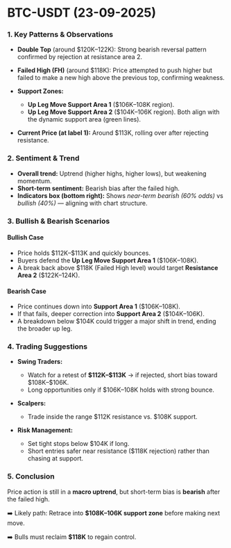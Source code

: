 # BTC-USDT (23-09-2025)

### **1. Key Patterns & Observations**

* **Double Top** (around \$120K–122K):
  Strong bearish reversal pattern confirmed by rejection at resistance area 2.

* **Failed High (FH)** (around \$118K):
  Price attempted to push higher but failed to make a new high above the previous top, confirming weakness.

* **Support Zones:**

  * **Up Leg Move Support Area 1** (\$106K–108K region).
  * **Up Leg Move Support Area 2** (\$104K–106K region).
    Both align with the dynamic support area (green lines).

* **Current Price (at label 1):**
  Around \$113K, rolling over after rejecting resistance.

### **2. Sentiment & Trend**

* **Overall trend:** Uptrend (higher highs, higher lows), but weakening momentum.
* **Short-term sentiment:** Bearish bias after the failed high.
* **Indicators box (bottom right):** Shows *near-term bearish (60% odds)* vs *bullish (40%)* — aligning with chart structure.

### **3. Bullish & Bearish Scenarios**

#### **Bullish Case**

* Price holds \$112K–\$113K and quickly bounces.
* Buyers defend the **Up Leg Move Support Area 1** (\$106K–108K).
* A break back above \$118K (Failed High level) would target **Resistance Area 2** (\$122K–124K).

#### **Bearish Case**

* Price continues down into **Support Area 1** (\$106K–108K).
* If that fails, deeper correction into **Support Area 2** (\$104K–106K).
* A breakdown below \$104K could trigger a major shift in trend, ending the broader up leg.

### **4. Trading Suggestions**

* **Swing Traders:**

  * Watch for a retest of **\$112K–\$113K** → if rejected, short bias toward \$108K–\$106K.
  * Long opportunities only if \$106K–108K holds with strong bounce.
* **Scalpers:**

  * Trade inside the range \$112K resistance vs. \$108K support.
* **Risk Management:**

  * Set tight stops below \$104K if long.
  * Short entries safer near resistance (\$118K rejection) rather than chasing at support.

### **5. Conclusion**

Price action is still in a **macro uptrend**, but short-term bias is **bearish** after the failed high.

➡️ Likely path: Retrace into **\$108K–106K support zone** before making next move.

➡️ Bulls must reclaim **\$118K** to regain control.
